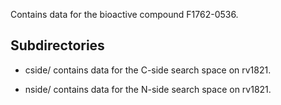 Contains data for the bioactive compound F1762-0536.

## Subdirectories

- cside/ contains data for the C-side search space on rv1821.

- nside/ contains data for the N-side search space on rv1821.

